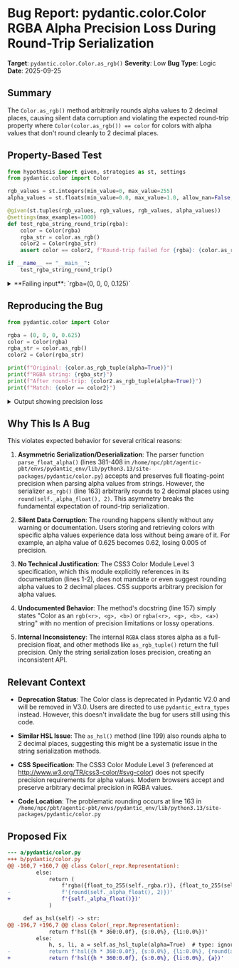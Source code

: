 # Bug Report: pydantic.color.Color RGBA Alpha Precision Loss During Round-Trip Serialization

**Target**: `pydantic.color.Color.as_rgb()`
**Severity**: Low
**Bug Type**: Logic
**Date**: 2025-09-25

## Summary

The `Color.as_rgb()` method arbitrarily rounds alpha values to 2 decimal places, causing silent data corruption and violating the expected round-trip property where `Color(color.as_rgb()) == color` for colors with alpha values that don't round cleanly to 2 decimal places.

## Property-Based Test

```python
from hypothesis import given, strategies as st, settings
from pydantic.color import Color

rgb_values = st.integers(min_value=0, max_value=255)
alpha_values = st.floats(min_value=0.0, max_value=1.0, allow_nan=False, allow_infinity=False)

@given(st.tuples(rgb_values, rgb_values, rgb_values, alpha_values))
@settings(max_examples=1000)
def test_rgba_string_round_trip(rgba):
    color = Color(rgba)
    rgba_str = color.as_rgb()
    color2 = Color(rgba_str)
    assert color == color2, f"Round-trip failed for {rgba}: {color.as_rgb_tuple(alpha=True)} != {color2.as_rgb_tuple(alpha=True)}"

if __name__ == "__main__":
    test_rgba_string_round_trip()
```

<details>

<summary>
**Failing input**: `rgba=(0, 0, 0, 0.125)`
</summary>
```
/home/npc/pbt/agentic-pbt/worker_/15/hypo.py:10: PydanticDeprecatedSince20: The `Color` class is deprecated, use `pydantic_extra_types` instead. See https://docs.pydantic.dev/latest/api/pydantic_extra_types_color/. Deprecated in Pydantic V2.0 to be removed in V3.0. See Pydantic V2 Migration Guide at https://errors.pydantic.dev/2.10/migration/
  color = Color(rgba)
/home/npc/pbt/agentic-pbt/worker_/15/hypo.py:12: PydanticDeprecatedSince20: The `Color` class is deprecated, use `pydantic_extra_types` instead. See https://docs.pydantic.dev/latest/api/pydantic_extra_types_color/. Deprecated in Pydantic V2.0 to be removed in V3.0. See Pydantic V2 Migration Guide at https://errors.pydantic.dev/2.10/migration/
  color2 = Color(rgba_str)
Traceback (most recent call last):
  File "/home/npc/pbt/agentic-pbt/worker_/15/hypo.py", line 16, in <module>
    test_rgba_string_round_trip()
    ~~~~~~~~~~~~~~~~~~~~~~~~~~~^^
  File "/home/npc/pbt/agentic-pbt/worker_/15/hypo.py", line 8, in test_rgba_string_round_trip
    @settings(max_examples=1000)
                   ^^^
  File "/home/npc/miniconda/lib/python3.13/site-packages/hypothesis/core.py", line 2124, in wrapped_test
    raise the_error_hypothesis_found
  File "/home/npc/pbt/agentic-pbt/worker_/15/hypo.py", line 13, in test_rgba_string_round_trip
    assert color == color2, f"Round-trip failed for {rgba}: {color.as_rgb_tuple(alpha=True)} != {color2.as_rgb_tuple(alpha=True)}"
           ^^^^^^^^^^^^^^^
AssertionError: Round-trip failed for (0, 0, 0, 0.125): (0, 0, 0, 0.125) != (0, 0, 0, 0.12)
Falsifying example: test_rgba_string_round_trip(
    rgba=(0, 0, 0, 0.125),
)
Explanation:
    These lines were always and only run by failing examples:
        /home/npc/miniconda/lib/python3.13/site-packages/pydantic/color.py:186
```
</details>

## Reproducing the Bug

```python
from pydantic.color import Color

rgba = (0, 0, 0, 0.625)
color = Color(rgba)
rgba_str = color.as_rgb()
color2 = Color(rgba_str)

print(f"Original: {color.as_rgb_tuple(alpha=True)}")
print(f"RGBA string: {rgba_str}")
print(f"After round-trip: {color2.as_rgb_tuple(alpha=True)}")
print(f"Match: {color == color2}")
```

<details>

<summary>
Output showing precision loss
</summary>
```
/home/npc/pbt/agentic-pbt/worker_/15/repo.py:4: PydanticDeprecatedSince20: The `Color` class is deprecated, use `pydantic_extra_types` instead. See https://docs.pydantic.dev/latest/api/pydantic_extra_types_color/. Deprecated in Pydantic V2.0 to be removed in V3.0. See Pydantic V2 Migration Guide at https://errors.pydantic.dev/2.10/migration/
  color = Color(rgba)
/home/npc/pbt/agentic-pbt/worker_/15/repo.py:6: PydanticDeprecatedSince20: The `Color` class is deprecated, use `pydantic_extra_types` instead. See https://docs.pydantic.dev/latest/api/pydantic_extra_types_color/. Deprecated in Pydantic V2.0 to be removed in V3.0. See Pydantic V2 Migration Guide at https://errors.pydantic.dev/2.10/migration/
  color2 = Color(rgba_str)
Original: (0, 0, 0, 0.625)
RGBA string: rgba(0, 0, 0, 0.62)
After round-trip: (0, 0, 0, 0.62)
Match: False
```
</details>

## Why This Is A Bug

This violates expected behavior for several critical reasons:

1. **Asymmetric Serialization/Deserialization**: The parser function `parse_float_alpha()` (lines 381-408 in `/home/npc/pbt/agentic-pbt/envs/pydantic_env/lib/python3.13/site-packages/pydantic/color.py`) accepts and preserves full floating-point precision when parsing alpha values from strings. However, the serializer `as_rgb()` (line 163) arbitrarily rounds to 2 decimal places using `round(self._alpha_float(), 2)`. This asymmetry breaks the fundamental expectation of round-trip serialization.

2. **Silent Data Corruption**: The rounding happens silently without any warning or documentation. Users storing and retrieving colors with specific alpha values experience data loss without being aware of it. For example, an alpha value of 0.625 becomes 0.62, losing 0.005 of precision.

3. **No Technical Justification**: The CSS3 Color Module Level 3 specification, which this module explicitly references in its documentation (lines 1-2), does not mandate or even suggest rounding alpha values to 2 decimal places. CSS supports arbitrary precision for alpha values.

4. **Undocumented Behavior**: The method's docstring (line 157) simply states "Color as an `rgb(<r>, <g>, <b>)` or `rgba(<r>, <g>, <b>, <a>)` string" with no mention of precision limitations or lossy operations.

5. **Internal Inconsistency**: The internal `RGBA` class stores alpha as a full-precision float, and other methods like `as_rgb_tuple()` return the full precision. Only the string serialization loses precision, creating an inconsistent API.

## Relevant Context

- **Deprecation Status**: The Color class is deprecated in Pydantic V2.0 and will be removed in V3.0. Users are directed to use `pydantic_extra_types` instead. However, this doesn't invalidate the bug for users still using this code.

- **Similar HSL Issue**: The `as_hsl()` method (line 199) also rounds alpha to 2 decimal places, suggesting this might be a systematic issue in the string serialization methods.

- **CSS Specification**: The CSS3 Color Module Level 3 (referenced at http://www.w3.org/TR/css3-color/#svg-color) does not specify precision requirements for alpha values. Modern browsers accept and preserve arbitrary decimal precision in RGBA values.

- **Code Location**: The problematic rounding occurs at line 163 in `/home/npc/pbt/agentic-pbt/envs/pydantic_env/lib/python3.13/site-packages/pydantic/color.py`

## Proposed Fix

```diff
--- a/pydantic/color.py
+++ b/pydantic/color.py
@@ -160,7 +160,7 @@ class Color(_repr.Representation):
         else:
             return (
                 f'rgba({float_to_255(self._rgba.r)}, {float_to_255(self._rgba.g)}, {float_to_255(self._rgba.b)}, '
-                f'{round(self._alpha_float(), 2)})'
+                f'{self._alpha_float()})'
             )

     def as_hsl(self) -> str:
@@ -196,7 +196,7 @@ class Color(_repr.Representation):
             return f'hsl({h * 360:0.0f}, {s:0.0%}, {li:0.0%})'
         else:
             h, s, li, a = self.as_hsl_tuple(alpha=True)  # type: ignore
-            return f'hsl({h * 360:0.0f}, {s:0.0%}, {li:0.0%}, {round(a, 2)})'
+            return f'hsl({h * 360:0.0f}, {s:0.0%}, {li:0.0%}, {a})'
```